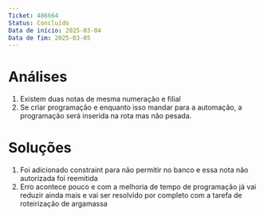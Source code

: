 ```yaml
---
Ticket: 486664
Status: Concluído
Data de início: 2025-03-04
Data de fim: 2025-03-05
---
```

# Análises
1. Existem duas notas de mesma numeração e filial
2. Se criar programação e enquanto isso mandar para a automação, a programação será inserida na rota mas não pesada.


# Soluções
1. Foi adicionado constraint para não permitir no banco e essa nota não autorizada foi reemitida
2. Erro acontece pouco e com a melhoria de tempo de programação já vai reduzir ainda mais e vai ser resolvido por completo com a tarefa de roteirização de argamassa

